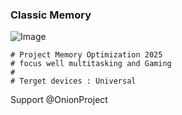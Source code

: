 ### Classic Memory

![Image](https://github.com/user-attachments/assets/b9d428e3-3b97-4c80-b57d-93bbbf87255f)

```
# Project Memory Optimization 2025
# focus well multitasking and Gaming 
#
# Terget devices : Universal 
```

Support @OnionProject
